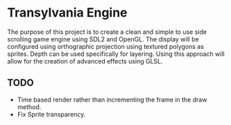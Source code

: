 Transylvania Engine
===================

The purpose of this project is to create a clean and simple to use side
scrolling game engine using SDL2 and OpenGL.  The display will be configured
using orthographic projection using textured polygons as sprites.  Depth can
be used specifically for layering.  Using this approach will allow for
the creation of advanced effects using GLSL.

TODO
----
* Time based render rather than incrementing the frame in the draw method.
* Fix Sprite transparency.
